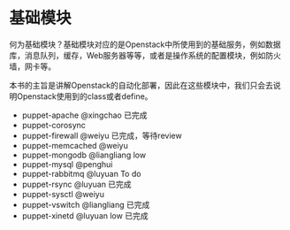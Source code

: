 
# 基础模块

何为基础模块？基础模块对应的是Openstack中所使用到的基础服务，例如数据库，消息队列，缓存，Web服务器等等，或者是操作系统的配置模块，例如防火墙，网卡等。

本书的主旨是讲解Openstack的自动化部署，因此在这些模块中，我们只会去说明Openstack使用到的class或者define。

* puppet-apache   @xingchao  已完成
* puppet-corosync  
* puppet-firewall  @weiyu 已完成，等待review
* puppet-memcached  @weiyu
* puppet-mongodb  @liangliang low 
* puppet-mysql  @penghui
* puppet-rabbitmq  @luyuan     To do
* puppet-rsync   @luyuan       已完成
* puppet-sysctl  @weiyu  
* puppet-vswitch @liangliang   已完成
* puppet-xinetd @luyuan  low   已完成


